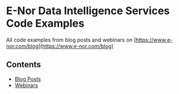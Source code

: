 # E-Nor Data Intelligence Services Code Examples 

All code examples from blog posts and webinars on [https://www.e-nor.com/blog](https://www.e-nor.com/blog)


## Contents 

- [Blog Posts](https://github.com/e-nor/data-intelligence-services-code-examples/tree/master/blog-posts)
- [Webinars](https://github.com/e-nor/data-intelligence-services-code-examples/tree/master/webinars)